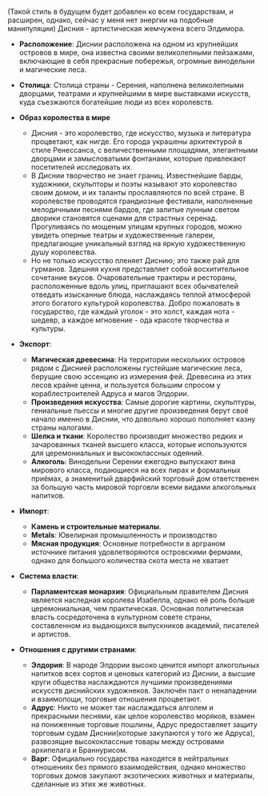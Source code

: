 (Такой стиль в будущем будет добавлен ко всем государствам, и расширен, однако, сейчас у меня нет энергии на подобные манипуляции)
Дисния - артистическая жемчужена всего Элдимора. 
- **Расположение**: Диснии расположена на одном из крупнейших островов в мире, она известна своими великолепными пейзажами, включающие в себя прекрасные побережья, огромные винодельни и магические леса.
    
- **Столица**: Столица страны - Серения, наполнена великолепными дворцами, театрами и крупнейшими в мире выставками искусств, куда съезжаются богатейшие люди из всех королевств.   
- **Образ королества в мире**
    - Дисния - это королевство, где искусство, музыка и литература процветают, как нигде. Его города украшены архитектурой в стиле Ренессанса, с величественными площадями, элегантными дворцами и замысловатыми фонтанами, которые привлекают посетителей исследовать их.
    - В Диснии творчество не знает границ. Известнейшие барды, художники, скульпторы и поэты называют это королевство своим домом, и их таланты прославляются по всей стране. В королевстве проводятся грандиозные фестивали, наполненные мелодичными песнями бардов, где залитые лунным светом дворики становятся сценами для страстных серенад. Прогуливаясь по мощеным улицам крупных городов, можно увидеть оперные театры и художественные галереи, предлагающие уникальный взгляд на яркую художественную душу королевства.
    - Но не только искусство пленяет Диснию; это также рай для гурманов. Здешняя кухня представляет собой восхитительное сочетание вкусов. Очаровательные трактиры и рестораны, расположенные вдоль улиц, приглашают всех обычвателей отведать изысканные блюда, наслаждаясь теплой атмосферой этого богатого культурой королевства. Добро пожаловать в государство, где каждый уголок - это холст, каждая нота - шедевр, а каждое мгновение - ода красоте творчества и культуры.
- **Экспорт**:
    - **Магическая древесина**: На территории нескольких островов рядом с Диснией расположены густейшие магические леса, берущие свою эссенцию из измерения фей. Древесина из этих лесов крайне ценна, и пользуется большим спросом у кораблестроителей Адруса и магов Элдории.  
    - **Произведения искусства**: Самые дорогие картины, скульптуры, гениальные пьессы и многие другие произведения берут своё начало именно в Диснии, что довольно хорошо пополняет казну страны налогами.
    - **Шелка и ткани**: Королество производит множество редких и зачарованных тканей высшего класса, которые используются для церемониальных и высококлассных одеяний.
    - **Алкоголь**: Винодельни Серении ежегодно выпускают вина мирового класса, подающиеся на всех пирах и формальных приёмах, а знаменитый дварфийский торговый дом ответственен за большую часть мировой торговли всеми видами алкогольных напитков.
- **Импорт**:
    - **Камень и строительные материалы**.
    - **Metals**: Ювелирная промышленность и производство  
    - **Мясная продукция**: Основные потребности в арграном источнике питания удовлетворяются островскими фермами, однако для большого количества скота места не хватает  
- **Система власти**:
    - **Парламентская монархия**: Официальным правителем Дисния является наследная королева Изабелла, однако её роль больше церемониальная, чем практическая. Основная политическая власть сосредоточена в культурном совете страны, составленном из выдающихся выпускников академий, писателей и артистов.
- **Отношения с другими странами**:
    - **Элдория**: В народе Элдории высоко ценится импорт алкогольных напитков всех сортов и ценовых категорий из Диснии, а высшие круги общества наслаждаются лучшими произведениями искусств диснийских художнеков. Заключён пакт о ненападении и взаимопощи, торговые отношения процветают. 
    - **Адрус**: Никто не может так наслаждаться алголем и прекрасными песнями, как целое королевство моряков, взамен на пониженные торговые пошлины, Адрус предоставляет защиту торговым судам Диснии(которые закупаются у того же Адруса), развозящие высококлассные товары между островами архипелага и Браннурисом.
    - **Варг**: Официально государства находятся в нейтральных отношениях без прямого взаимодействия, однако множество торговых домов закупают экзотических животных и материалы, сделанные из этих же животных.   
